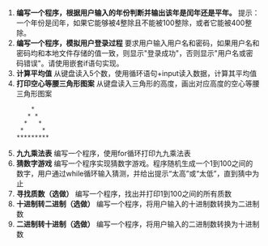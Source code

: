1. **编写一个程序，根据用户输入的年份判断并输出该年是闰年还是平年。**
提示：一个年份是闰年，如果它能够被4整除且不能被100整除，或者它能被400整除。
2. **编写一个程序，模拟用户登录过程**
要求用户输入用户名和密码，如果用户名和密码均和本地文件存储的值一致，则显示"登录成功"，否则显示"用户名或密码错误"。请使用嵌套if语句实现。
3. **计算平均值**
从键盘读入5个数，使用循环语句+input读入数据，计算其平均值
4. **打印空心等腰三角形图案**
从键盘读入三角形的高度，画出对应高度的空心等腰三角形图案
    ```
        *
       * *
      *   *
     *     *
    *********
    ```
5. **九九乘法表**
编写一个程序，使用for循环打印九九乘法表
6. **猜数字游戏**
编写一个程序实现猜数字游戏。程序随机生成一个1到100之间的数字，用户通过while循环输入猜测，并给出提示“太高”或“太低”，直到猜中为止
7. **寻找质数（选做）**
编写一个程序，找出并打印1到100之间的所有质数
8. **十进制转二进制（选做）**
编写一个程序，将用户输入的十进制数转换为二进制数
9. **二进制转十进制（选做）**
编写一个程序，将用户输入的二进制数转换为十进制数

